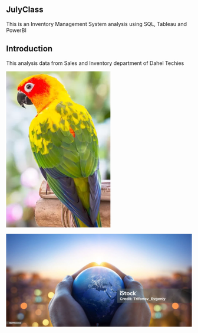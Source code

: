 ## JulyClass
This is an Inventory Management System analysis using SQL, Tableau and PowerBI

## Introduction
This analysis data from Sales and Inventory department of Dahel Techies 

![](https://github.com/Uchubiyojo/JulyClass/blob/main/Screenshot%202023-06-09%20123439.png)

![](istockphoto-1869943345-1024x1024.jpg)
